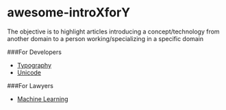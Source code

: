 # awesome-introXforY
The objective is to highlight articles introducing a concept/technology from another domain to a person working/specializing in a specific domain

###For Developers
  * [Typography](https://medium.com/hh-design/typography-for-developers-975cf2abd1e#.3nw2fuua7)
  * [Unicode](http://www.joelonsoftware.com/articles/Unicode.html)


###For Lawyers
  * [Machine Learning](http://blog.fastforwardlabs.com/2016/04/26/making-a-case-for-machine-learning-to-legal.html)
